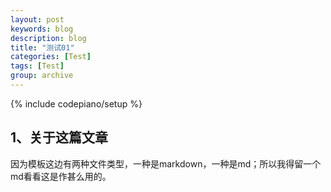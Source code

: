 ```yaml
---
layout: post
keywords: blog
description: blog
title: "测试01"
categories: [Test]
tags: [Test]
group: archive
---
```

{% include codepiano/setup %}

## 1、关于这篇文章

因为模板这边有两种文件类型，一种是markdown，一种是md；所以我得留一个md看看这是作甚么用的。